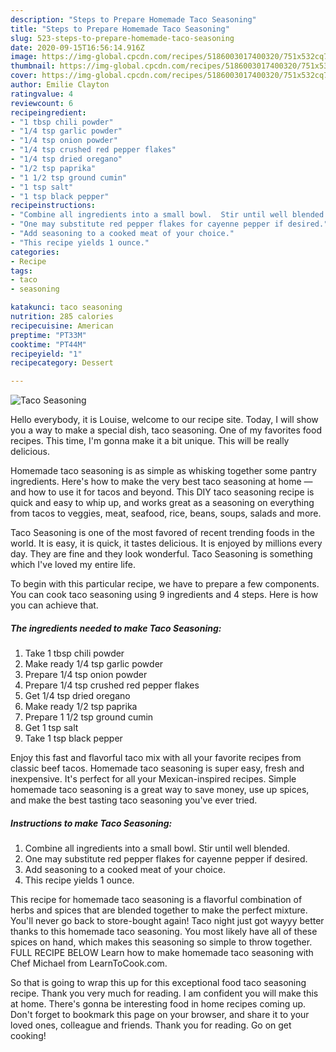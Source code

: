 ```yaml
---
description: "Steps to Prepare Homemade Taco Seasoning"
title: "Steps to Prepare Homemade Taco Seasoning"
slug: 523-steps-to-prepare-homemade-taco-seasoning
date: 2020-09-15T16:56:14.916Z
image: https://img-global.cpcdn.com/recipes/5186003017400320/751x532cq70/taco-seasoning-recipe-main-photo.jpg
thumbnail: https://img-global.cpcdn.com/recipes/5186003017400320/751x532cq70/taco-seasoning-recipe-main-photo.jpg
cover: https://img-global.cpcdn.com/recipes/5186003017400320/751x532cq70/taco-seasoning-recipe-main-photo.jpg
author: Emilie Clayton
ratingvalue: 4
reviewcount: 6
recipeingredient:
- "1 tbsp chili powder"
- "1/4 tsp garlic powder"
- "1/4 tsp onion powder"
- "1/4 tsp crushed red pepper flakes"
- "1/4 tsp dried oregano"
- "1/2 tsp paprika"
- "1 1/2 tsp ground cumin"
- "1 tsp salt"
- "1 tsp black pepper"
recipeinstructions:
- "Combine all ingredients into a small bowl.  Stir until well blended."
- "One may substitute red pepper flakes for cayenne pepper if desired."
- "Add seasoning to a cooked meat of your choice."
- "This recipe yields 1 ounce."
categories:
- Recipe
tags:
- taco
- seasoning

katakunci: taco seasoning 
nutrition: 285 calories
recipecuisine: American
preptime: "PT33M"
cooktime: "PT44M"
recipeyield: "1"
recipecategory: Dessert

---
```



![Taco Seasoning](https://img-global.cpcdn.com/recipes/5186003017400320/751x532cq70/taco-seasoning-recipe-main-photo.jpg)

Hello everybody, it is Louise, welcome to our recipe site. Today, I will show you a way to make a special dish, taco seasoning. One of my favorites food recipes. This time, I'm gonna make it a bit unique. This will be really delicious.

Homemade taco seasoning is as simple as whisking together some pantry ingredients. Here&#39;s how to make the very best taco seasoning at home — and how to use it for tacos and beyond. This DIY taco seasoning recipe is quick and easy to whip up, and works great as a seasoning on everything from tacos to veggies, meat, seafood, rice, beans, soups, salads and more.

Taco Seasoning is one of the most favored of recent trending foods in the world. It is easy, it is quick, it tastes delicious. It is enjoyed by millions every day. They are fine and they look wonderful. Taco Seasoning is something which I've loved my entire life.


To begin with this particular recipe, we have to prepare a few components. You can cook taco seasoning using 9 ingredients and 4 steps. Here is how you can achieve that.

<!--inarticleads1-->

##### The ingredients needed to make Taco Seasoning:

1. Take 1 tbsp chili powder
1. Make ready 1/4 tsp garlic powder
1. Prepare 1/4 tsp onion powder
1. Prepare 1/4 tsp crushed red pepper flakes
1. Get 1/4 tsp dried oregano
1. Make ready 1/2 tsp paprika
1. Prepare 1 1/2 tsp ground cumin
1. Get 1 tsp salt
1. Take 1 tsp black pepper


Enjoy this fast and flavorful taco mix with all your favorite recipes from classic beef tacos. Homemade taco seasoning is super easy, fresh and inexpensive. It&#39;s perfect for all your Mexican-inspired recipes. Simple homemade taco seasoning is a great way to save money, use up spices, and make the best tasting taco seasoning you&#39;ve ever tried. 

<!--inarticleads2-->

##### Instructions to make Taco Seasoning:

1. Combine all ingredients into a small bowl.  Stir until well blended.
1. One may substitute red pepper flakes for cayenne pepper if desired.
1. Add seasoning to a cooked meat of your choice.
1. This recipe yields 1 ounce.


This recipe for homemade taco seasoning is a flavorful combination of herbs and spices that are blended together to make the perfect mixture. You&#39;ll never go back to store-bought again! Taco night just got wayyy better thanks to this homemade taco seasoning. You most likely have all of these spices on hand, which makes this seasoning so simple to throw together. FULL RECIPE BELOW Learn how to make homemade taco seasoning with Chef Michael from LearnToCook.com. 

So that is going to wrap this up for this exceptional food taco seasoning recipe. Thank you very much for reading. I am confident you will make this at home. There's gonna be interesting food in home recipes coming up. Don't forget to bookmark this page on your browser, and share it to your loved ones, colleague and friends. Thank you for reading. Go on get cooking!
